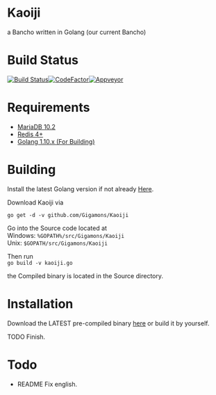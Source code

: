 # Kaoiji
a Bancho written in Golang (our current Bancho)

# Build Status
[![Build Status](https://travis-ci.org/Gigamons/Kaoiji.svg?branch=master)](https://travis-ci.org/Gigamons/Kaoiji)[![CodeFactor](https://www.codefactor.io/repository/github/gigamons/kaoiji/badge/master)](https://www.codefactor.io/repository/github/gigamons/kaoiji/overview/master)[![Appveyor](https://ci.appveyor.com/api/projects/status/github/Gigamons/kaoiji?svg=true&retina=true&branch=master&passingText=master%20-%20OK)](https://ci.appveyor.com/project/Mempler/kaoiji)

# Requirements
* [MariaDB 10.2](https://downloads.mariadb.org/)
* [Redis 4+](https://redis.io/download)
* [Golang 1.10.x (For Building)](https://golang.org/dl/)

# Building
Install the latest Golang version if not already [Here](https://golang.org/dl/).

Download Kaoiji via
```
go get -d -v github.com/Gigamons/Kaoiji
```

Go into the Source code located at \
Windows: `%GOPATH%/src/Gigamons/Kaoiji` \
Unix: `$GOPATH/src/Gigamons/Kaoiji`

Then run \
`go build -v kaoiji.go`

the Compiled binary is located in the Source directory.

# Installation

Download the LATEST pre-compiled binary [here](https://github.com/Gigamons/Kaoiji/releases) or build it by yourself.

TODO Finish.

# Todo
* README Fix english.
